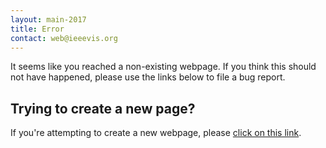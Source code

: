 ```yaml
---
layout: main-2017
title: Error
contact: web@ieeevis.org
---
```


It seems like you reached a non-existing webpage. If you think this
should not have happened, please use the links below to file a bug
report.

## Trying to create a new page?

If you're attempting to create a new webpage, please
[click on this link](javascript:send_to_create_gh_flow()).

<script src="/error.js"></script>
